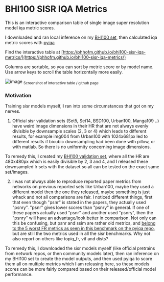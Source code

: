 # BHI100 SISR IQA Metrics

This is an interactive comparison table of single image super resolution model iqa metric scores.

I downloaded and ran local inference on my [BHI100 set](https://huggingface.co/datasets/Phips/BHI100), then calculated iqa metric scores with [pyiqa](https://github.com/chaofengc/IQA-PyTorch) 

Find the interactive table at [https://phhofm.github.io/bhi100-sisr-iqa-metrics/](https://phhofm.github.io/bhi100-sisr-iqa-metrics/)   

Columns are sortable, so you can sort by metric score or by model name. Use arrow keys to scroll the table horizontally more easily.    

![image](https://github.com/user-attachments/assets/2efecfd7-0d21-4c4a-9a6f-fd18acc30d78)
<sub>Screenshot of interactive table / github page</sub>


### Motivation

Training sisr models myself, I ran into some circumstances that got on my nerves.

1. Official sisr validation sets (Set5, Set14, BSD100, Urban100, Manga109 ..) have weird image dimensions in their HR that are not always evenly divisible by downsample scales (2, 3 or 4) which leads to different results, for example img004 from Urban100 with 1024x681px led to different results if bicubic downsampling had been done with pillow, or with matlab. So there is no uniformity concerning image dimensions.

To remedy this, I created my [BHI100 validation set](https://huggingface.co/datasets/Phips/BHI100), where all the HR are 480x480px which is easily divisible by 2, 3 and 4, and I released these downsampled lr sets with the dataset so all can be tested on the exact same set/images.

2. I was not always able to reproduce reported paper metrics from networks on previous reported sets like Urban100, maybe they used a different model then the one they released, maybe something is just whack and not all comparisons are fair. I noticed different things, first that even though "psnr" is stated in the papers, they actually used "psnry". "psnr" gives lower scores than "psnry" in general. If one of these papers actually used "psnr" and another used "psnry", then the "psnry" will have an advantage/look better in comparison. Not only can this be confusing, but psnr and ssim are rather old metrics, and [belong to the 5 worst FR metrics as seen in this benchmark on the pyiqa repo](https://github.com/chaofengc/IQA-PyTorch/blob/main/tests/FR_benchmark_results.csv), but are still the two metrics used in all the sisr benchmarks. Why not also report on others like topiq_fr, vif and dists?

To remedy this, I downloaded the sisr models myself (like official pretrains from network repos, or then community models later), then ran inference on my BHI100 set to create the model outputs, and then used pyiqa to score them all on multiple metrics which I am releasing here, so these models scores can be more fairly compared based on their released/official model performance.
